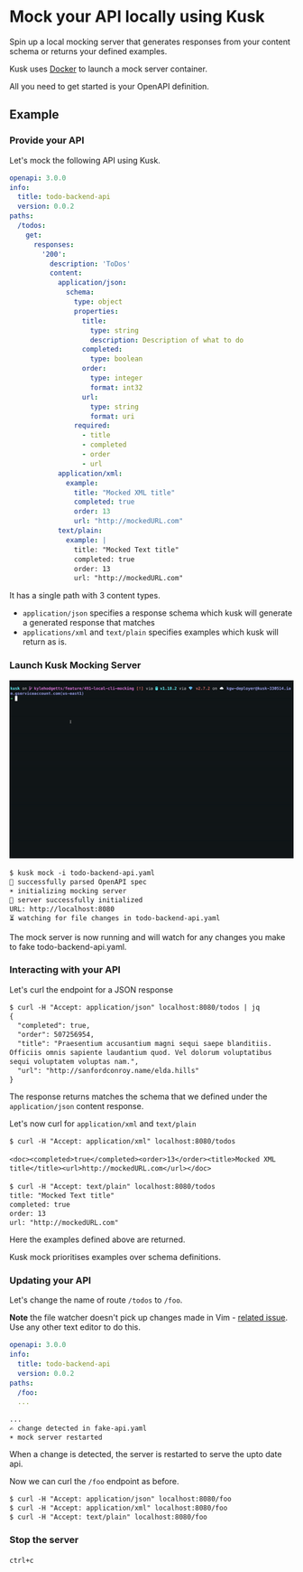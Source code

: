 # Mock your API locally using Kusk

Spin up a local mocking server that generates responses from your content schema or returns your defined examples.

Kusk uses [Docker](https://docs.docker.com/get-docker/) to launch a mock server container.

All you need to get started is your OpenAPI definition.

## Example
### Provide your API
Let's mock the following API using Kusk.

```yaml
openapi: 3.0.0
info:
  title: todo-backend-api
  version: 0.0.2
paths:
  /todos:
    get:
      responses:
        '200':
          description: 'ToDos'
          content:
            application/json:
              schema:
                type: object
                properties:
                  title:
                    type: string
                    description: Description of what to do
                  completed:
                    type: boolean
                  order:
                    type: integer
                    format: int32
                  url:
                    type: string
                    format: uri
                required:
                  - title
                  - completed
                  - order
                  - url
            application/xml:
              example:
                title: "Mocked XML title"
                completed: true
                order: 13
                url: "http://mockedURL.com"
            text/plain:
              example: |
                title: "Mocked Text title"
                completed: true
                order: 13
                url: "http://mockedURL.com"
```

It has a single path with 3 content types.
- `application/json` specifies a response schema which kusk will generate a generated response that matches
- `applications/xml` and `text/plain` specifies examples which kusk will return as is.

### Launch Kusk Mocking Server
![kusk mocking example](./img/kusk-mock.gif)

```shell
$ kusk mock -i todo-backend-api.yaml
🎉 successfully parsed OpenAPI spec
☀️ initializing mocking server
🎉 server successfully initialized
URL: http://localhost:8080
⏳ watching for file changes in todo-backend-api.yaml 
```

The mock server is now running and will watch for any changes you make to fake todo-backend-api.yaml.

### Interacting with your API
Let's curl the endpoint for a JSON response

```shell
$ curl -H "Accept: application/json" localhost:8080/todos | jq
{
  "completed": true,
  "order": 507256954,
  "title": "Praesentium accusantium magni sequi saepe blanditiis. Officiis omnis sapiente laudantium quod. Vel dolorum voluptatibus sequi voluptatem voluptas nam.",
  "url": "http://sanfordconroy.name/elda.hills"
}
```

The response returns matches the schema that we defined under the `application/json` content response.

Let's now curl for `application/xml` and `text/plain`

```shell
$ curl -H "Accept: application/xml" localhost:8080/todos

<doc><completed>true</completed><order>13</order><title>Mocked XML title</title><url>http://mockedURL.com</url></doc>

$ curl -H "Accept: text/plain" localhost:8080/todos
title: "Mocked Text title"
completed: true
order: 13
url: "http://mockedURL.com"
```

Here the examples defined above are returned.

Kusk mock prioritises examples over schema definitions.

### Updating your API
Let's change the name of route `/todos` to `/foo`.

**Note** the file watcher doesn't pick up changes made in Vim - [related issue](https://github.com/fsnotify/fsnotify/issues/17). Use any other text editor to do this.

```yaml
openapi: 3.0.0
info:
  title: todo-backend-api
  version: 0.0.2
paths:
  /foo:
  ...
```

```shell
...
✍️ change detected in fake-api.yaml
☀️ mock server restarted
```

When a change is detected, the server is restarted to serve the upto date api.

Now we can curl the `/foo` endpoint as before.

```
$ curl -H "Accept: application/json" localhost:8080/foo
$ curl -H "Accept: application/xml" localhost:8080/foo
$ curl -H "Accept: text/plain" localhost:8080/foo
```

### Stop the server
`ctrl+c`
